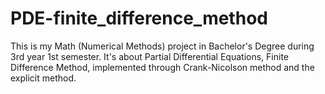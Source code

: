 # PDE-finite_difference_method

This is my Math (Numerical Methods) project in Bachelor's Degree during 3rd year 1st semester. It's about Partial Differential Equations, Finite Difference Method, implemented through Crank-Nicolson method and the explicit method.

